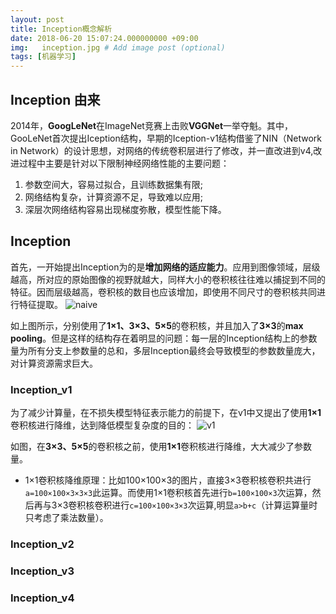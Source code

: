 ```yaml
---
layout: post
title: Inception概念解析
date: 2018-06-20 15:07:24.000000000 +09:00
img:   inception.jpg # Add image post (optional)
tags: [机器学习]
---
```

## Inception 由来
2014年，**GoogLeNet**在ImageNet竞赛上击败**VGGNet**一举夺魁。其中，GooLeNet首次提出Iception结构，早期的Iception-v1结构借鉴了NIN（Network in Network）的设计思想，对网络的传统卷积层进行了修改，并一直改进到v4,改进过程中主要是针对以下限制神经网络性能的主要问题：
1. 参数空间大，容易过拟合，且训练数据集有限;
2. 网络结构复杂，计算资源不足，导致难以应用;
3. 深层次网络结构容易出现梯度弥散，模型性能下降。

## Inception
首先，一开始提出Inception为的是**增加网络的适应能力**。应用到图像领域，层级越高，所对应的原始图像的视野就越大，同样大小的卷积核往往难以捕捉到不同的特征。因而层级越高，卷积核的数目也应该增加，即使用不同尺寸的卷积核共同进行特征提取。
![naive]({{site.baseurl}}/assets/img/Inception/naive.png)

如上图所示，分别使用了**1×1、3×3、5×5**的卷积核，并且加入了**3×3**的**max pooling**。但是这样的结构存在着明显的问题：每一层的Inception结构上的参数量为所有分支上参数量的总和，多层Inception最终会导致模型的参数数量庞大，对计算资源需求巨大。

### Inception_v1
为了减少计算量，在不损失模型特征表示能力的前提下，在v1中又提出了使用**1×1**卷积核进行降维，达到降低模型复杂度的目的：
![v1]({{site.baseurl}}/assets/img/Inception/v1.png)

如图，在**3×3、5×5**的卷积核之前，使用**1×1**卷积核进行降维，大大减少了参数量。

- 1×1卷积核降维原理：比如100×100×3的图片，直接3×3卷积核卷积共进行`a=100×100×3×3×3`此运算。而使用1×1卷积核首先进行`b=100×100×3`次运算，然后再与3×3卷积核卷积进行`c=100×100×3×3`次运算,明显`a>b+c`（计算运算量时只考虑了乘法数量）。

### Inception_v2
### Inception_v3
### Inception_v4
